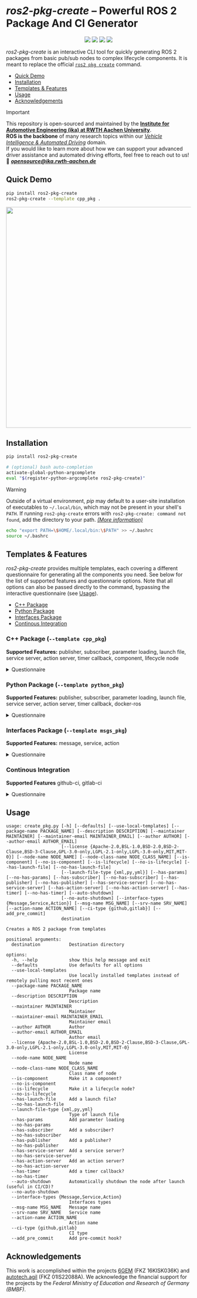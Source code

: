 # *ros2-pkg-create* – Powerful ROS 2 Package And CI Generator

<p align="center">
  <img src="https://img.shields.io/github/license/ika-rwth-aachen/ros2-pkg-create"/>
  <a href="https://github.com/ika-rwth-aachen/ros2-pkg-create/actions/workflows/generate-and-test.yml"><img src="https://github.com/ika-rwth-aachen/ros2-pkg-create/actions/workflows/generate-and-test.yml/badge.svg"/></a>
  <a href="https://pypi.org/project/ros2-pkg-create/"><img src="https://img.shields.io/pypi/v/ros2-pkg-create?label=PyPI"/></a>
  <a href="https://pypi.org/project/ros2-pkg-create/"><img src="https://img.shields.io/pypi/dm/ros2-pkg-create?color=blue&label=PyPI%20downloads"/></a>
</p>

*ros2-pkg-create* is an interactive CLI tool for quickly generating ROS 2 packages from basic pub/sub nodes to complex lifecycle components. It is meant to replace the official [`ros2 pkg create`](https://docs.ros.org/en/jazzy/Tutorials/Beginner-Client-Libraries/Creating-Your-First-ROS2-Package.html#create-a-package) command.

- [Quick Demo](#quick-demo)
- [Installation](#installation)
- [Templates \& Features](#templates--features)
- [Usage](#usage)
- [Acknowledgements](#acknowledgements)

> [!IMPORTANT]  
> This repository is open-sourced and maintained by the [**Institute for Automotive Engineering (ika) at RWTH Aachen University**](https://www.ika.rwth-aachen.de/).  
> **ROS is the backbone** of many research topics within our [*Vehicle Intelligence & Automated Driving*](https://www.ika.rwth-aachen.de/en/competences/fields-of-research/vehicle-intelligence-automated-driving.html) domain.  
> If you would like to learn more about how we can support your advanced driver assistance and automated driving efforts, feel free to reach out to us!  
> :email: ***opensource@ika.rwth-aachen.de***


## Quick Demo

```bash
pip install ros2-pkg-create
ros2-pkg-create --template cpp_pkg .
```

<img src="https://github.com/ika-rwth-aachen/ros2-pkg-create/raw/main/assets/cli.png" width=600>


## Installation

```bash
pip install ros2-pkg-create

# (optional) bash auto-completion
activate-global-python-argcomplete
eval "$(register-python-argcomplete ros2-pkg-create)"
```

> [!WARNING]  
> Outside of a virtual environment, *pip* may default to a user-site installation of executables to `~/.local/bin`, which may not be present in your shell's `PATH`.  If running `ros2-pkg-create` errors with `ros2-pkg-create: command not found`, add the directory to your path. [*(More information)*](https://packaging.python.org/en/latest/tutorials/installing-packages/#installing-to-the-user-site)
> ```bash
> echo "export PATH=\$HOME/.local/bin:\$PATH" >> ~/.bashrc
> source ~/.bashrc
> ```


## Templates & Features

*ros2-pkg-create* provides multiple templates, each covering a different questionnaire for generating all the components you need. See below for the list of supported features and questionnarie options. Note that all options can also be passed directly to the command, bypassing the interactive questionnaire (see [Usage](#usage)).

- [C++ Package](#c-package---template-cpp_pkg)
- [Python Package](#python-package---template-python_pkg)
- [Interfaces Package](#interfaces-package---template-msgs_pkg)
- [Continous Integration](#continous-integration)

### C++ Package (`--template cpp_pkg`)

**Supported Features:** publisher, subscriber, parameter loading, launch file, service server, action server, timer callback, component, lifecycle node

<details>
<summary>Questionnaire</summary>

- Package name
- Description
- Maintainer | Maintainer email
- Author | Author email
- License
- Node name
- Class name of node
- Make it a component?
- Make it a lifecycle node?
- Add a launch file? | Type of launch file
- Add parameter loading?
- Add a subscriber?
- Add a publisher?
- Add a service server?
- Add an action server?
- Add a timer callback?
</details>

### Python Package (`--template python_pkg`)

**Supported Features:** publisher, subscriber, parameter loading, launch file, service server, action server, timer callback, docker-ros

<details>
<summary>Questionnaire</summary>

- Package name
- Description
- Maintainer | Maintainer email
- Author | Author email
- License
- Node name
- Class name of node
- Add a launch file? | Type of launch file
- Add parameter loading?
- Add a subscriber?
- Add a publisher?
- Add a service server?
- Add an action server?
- Add a timer callback?
</details>

### Interfaces Package (`--template msgs_pkg`)

**Supported Features:** message, service, action

<details>
<summary>Questionnaire</summary>

- Package name
- Description
- Maintainer | Maintainer email
- Author | Author email
- License
- Interfaces types
- Message name
- Service name
- Action name
</details>

### Continous Integration

**Supported Features** github-ci, gitlab-ci

<details>
<summary>Questionnaire</summary>

- ci_type
- pre-commit-hooks
</details>

## Usage

```
usage: create_pkg.py [-h] [--defaults] [--use-local-templates] [--package-name PACKAGE_NAME] [--description DESCRIPTION] [--maintainer MAINTAINER] [--maintainer-email MAINTAINER_EMAIL] [--author AUTHOR] [--author-email AUTHOR_EMAIL]
                     [--license {Apache-2.0,BSL-1.0,BSD-2.0,BSD-2-Clause,BSD-3-Clause,GPL-3.0-only,LGPL-2.1-only,LGPL-3.0-only,MIT,MIT-0}] [--node-name NODE_NAME] [--node-class-name NODE_CLASS_NAME] [--is-component] [--no-is-component] [--is-lifecycle] [--no-is-lifecycle] [--has-launch-file] [--no-has-launch-file]
                     [--launch-file-type {xml,py,yml}] [--has-params] [--no-has-params] [--has-subscriber] [--no-has-subscriber] [--has-publisher] [--no-has-publisher] [--has-service-server] [--no-has-service-server] [--has-action-server] [--no-has-action-server] [--has-timer] [--no-has-timer] [--auto-shutdown]
                     [--no-auto-shutdown] [--interface-types {Message,Service,Action}] [--msg-name MSG_NAME] [--srv-name SRV_NAME] [--action-name ACTION_NAME] [--ci-type {github,gitlab}] [--add_pre_commit]
                     destination

Creates a ROS 2 package from templates

positional arguments:
  destination           Destination directory

options:
  -h, --help            show this help message and exit
  --defaults            Use defaults for all options
  --use-local-templates
                        Use locally installed templates instead of remotely pulling most recent ones
  --package-name PACKAGE_NAME
                        Package name
  --description DESCRIPTION
                        Description
  --maintainer MAINTAINER
                        Maintainer
  --maintainer-email MAINTAINER_EMAIL
                        Maintainer email
  --author AUTHOR       Author
  --author-email AUTHOR_EMAIL
                        Author email
  --license {Apache-2.0,BSL-1.0,BSD-2.0,BSD-2-Clause,BSD-3-Clause,GPL-3.0-only,LGPL-2.1-only,LGPL-3.0-only,MIT,MIT-0}
                        License
  --node-name NODE_NAME
                        Node name
  --node-class-name NODE_CLASS_NAME
                        Class name of node
  --is-component        Make it a component?
  --no-is-component
  --is-lifecycle        Make it a lifecycle node?
  --no-is-lifecycle
  --has-launch-file     Add a launch file?
  --no-has-launch-file
  --launch-file-type {xml,py,yml}
                        Type of launch file
  --has-params          Add parameter loading
  --no-has-params
  --has-subscriber      Add a subscriber?
  --no-has-subscriber
  --has-publisher       Add a publisher?
  --no-has-publisher
  --has-service-server  Add a service server?
  --no-has-service-server
  --has-action-server   Add an action server?
  --no-has-action-server
  --has-timer           Add a timer callback?
  --no-has-timer
  --auto-shutdown       Automatically shutdown the node after launch (useful in CI/CD)?
  --no-auto-shutdown
  --interface-types {Message,Service,Action}
                        Interfaces types
  --msg-name MSG_NAME   Message name
  --srv-name SRV_NAME   Service name
  --action-name ACTION_NAME
                        Action name
  --ci-type {github,gitlab}
                        CI type
  --add_pre_commit      Add pre-commit hook?
```

## Acknowledgements

This work is accomplished within the projects [6GEM](https://6gem.de/en/) (FKZ 16KISK036K) and [autotech.agil](https://www.autotechagil.de/) (FKZ 01IS22088A). We acknowledge the financial support for the projects by the *Federal Ministry of Education and Research of Germany (BMBF)*.
